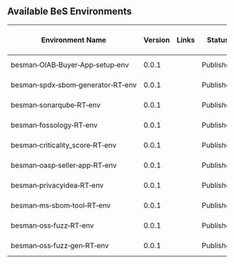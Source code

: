 ## Available BeS Environments

| Environment Name                                                                 | Version | Links | Status    | Publisher             | Publish Date | Contributors | Last Update Date | Notes |
|----------------------------------------------------------------------------------|---------|-------|-----------|------------------------|--------------|--------------|------------------|-------|
| <nobr>besman&#8209;OIAB&#8209;Buyer&#8209;App&#8209;setup&#8209;env</nobr>       | 0.0.1  |       | Published | <nobr>BeS&nbsp;Community&nbsp;Lab</nobr> | 2024-11-20   | BeSLab       | 2024-11-20         |       |
| <nobr>besman&#8209;spdx&#8209;sbom&#8209;generator&#8209;RT&#8209;env</nobr>     | 0.0.1  |       | Published | <nobr>BeS&nbsp;Community&nbsp;Lab</nobr> | 2024-11-11   | BeSLab       | 2024-11-11         |       |
| <nobr>besman&#8209;sonarqube&#8209;RT&#8209;env</nobr>                           | 0.0.1  |       | Published | <nobr>BeS&nbsp;Community&nbsp;Lab</nobr> | 2024-11-11   | BeSLab       | 2024-11-11         |       |
| <nobr>besman&#8209;fossology&#8209;RT&#8209;env</nobr>                           | 0.0.1  |       | Published | <nobr>BeS&nbsp;Community&nbsp;Lab</nobr> | 2024-11-11   | BeSLab       | 2024-11-11         |       |
| <nobr>besman&#8209;criticality_score&#8209;RT&#8209;env</nobr>                   | 0.0.1  |       | Published | <nobr>BeS&nbsp;Community&nbsp;Lab</nobr> | 2024-11-11   | BeSLab       | 2024-11-11         |       |
| <nobr>besman&#8209;oasp&#8209;seller&#8209;app&#8209;RT&#8209;env</nobr>         | 0.0.1  |       | Published | <nobr>BeS&nbsp;Community&nbsp;Lab</nobr> | 2024-10-24   | Be-Secure    | 2024-10-24         |       |
| <nobr>besman&#8209;privacyidea&#8209;RT&#8209;env</nobr>                         | 0.0.1  |       | Published | <nobr>BeS&nbsp;Community&nbsp;Lab</nobr> | 2024-10-01   | BeSLab       | 2024-10-01         |       |
| <nobr>besman&#8209;ms&#8209;sbom&#8209;tool&#8209;RT&#8209;env</nobr>            | 0.0.1  |       | Published | <nobr>BeS&nbsp;Community&nbsp;Lab</nobr> | 2024-12-13   | Be-Secure    | 2024-12-13         |       |
| <nobr>besman&#8209;oss&#8209;fuzz&#8209;RT&#8209;env</nobr>                      | 0.0.1  |       | Published | <nobr>BeS&nbsp;Community&nbsp;Lab</nobr> | 2024-12-13   | Be-Secure    | 2024-12-13         |       |
| <nobr>besman&#8209;oss&#8209;fuzz&#8209;gen&#8209;RT&#8209;env</nobr>            | 0.0.1  |       | Published | <nobr>BeS&nbsp;Community&nbsp;Lab</nobr> | 2024-12-13   | Be-Secure    | 2024-12-13         |       |
